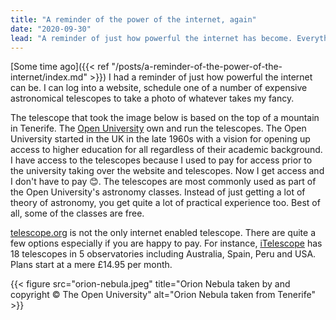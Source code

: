 ```yaml
---
title: "A reminder of the power of the internet, again"
date: "2020-09-30"
lead: "A reminder of just how powerful the internet has become. Everything is being revolutionised by connecting all sort of things to the internet including astronomical telescopes."
---
```


<!--more-->

[Some time ago]({{< ref "/posts/a-reminder-of-the-power-of-the-internet/index.md" >}}) I had a reminder of just how powerful the internet can be. I can log into a website, schedule one of a number of expensive astronomical telescopes to take a photo of whatever takes my fancy.

The telescope that took the image below is based on the top of a mountain in Tenerife. The [Open University](http://www.open.ac.uk/) own and run the telescopes. The Open University started in the UK in the late 1960s with a vision for opening up access to higher education for all regardless of their academic background. I have access to the telescopes because I used to pay for access prior to the university taking over the website and telescopes. Now I get access and I don't have to pay :blush:. The telescopes are most commonly used as part of the Open University's astronomy classes. Instead of just getting a lot of theory of astronomy, you get quite a lot of practical experience too. Best of all, some of the classes are free.

[telescope.org](http://telescope.org) is not the only internet enabled telescope. There are quite a few options especially if you are happy to pay. For instance, [iTelescope](https://www.itelescope.net/) has 18 telescopes in 5 observatories including Australia, Spain, Peru and USA. Plans start at a mere &pound;14.95 per month.

{{< figure src="orion-nebula.jpeg" title="Orion Nebula taken by and copyright © The Open University" alt="Orion Nebula taken from Tenerife" >}}
